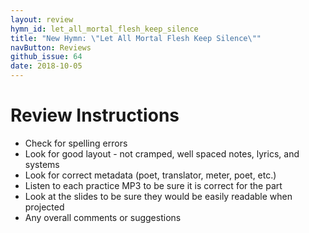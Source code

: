 ```yaml
---
layout: review
hymn_id: let_all_mortal_flesh_keep_silence
title: "New Hymn: \"Let All Mortal Flesh Keep Silence\""
navButton: Reviews
github_issue: 64
date: 2018-10-05
---
```

# Review Instructions

- Check for spelling errors
- Look for good layout - not cramped, well spaced notes, lyrics, and systems
- Look for correct metadata (poet, translator, meter, poet, etc.)
- Listen to each practice MP3 to be sure it is correct for the part
- Look at the slides to be sure they would be easily readable when projected
- Any overall comments or suggestions
